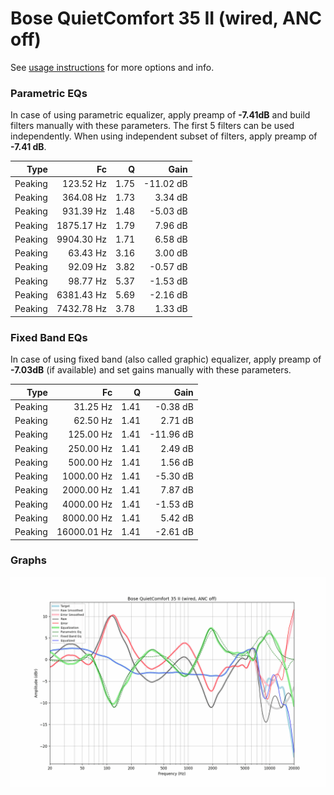 # Bose QuietComfort 35 II (wired, ANC off)
See [usage instructions](https://github.com/jaakkopasanen/AutoEq#usage) for more options and info.

### Parametric EQs
In case of using parametric equalizer, apply preamp of **-7.41dB** and build filters manually
with these parameters. The first 5 filters can be used independently.
When using independent subset of filters, apply preamp of **-7.41 dB**.

| Type    | Fc         |    Q | Gain      |
|--------:|-----------:|-----:|----------:|
| Peaking | 123.52 Hz  | 1.75 | -11.02 dB |
| Peaking | 364.08 Hz  | 1.73 | 3.34 dB   |
| Peaking | 931.39 Hz  | 1.48 | -5.03 dB  |
| Peaking | 1875.17 Hz | 1.79 | 7.96 dB   |
| Peaking | 9904.30 Hz | 1.71 | 6.58 dB   |
| Peaking | 63.43 Hz   | 3.16 | 3.00 dB   |
| Peaking | 92.09 Hz   | 3.82 | -0.57 dB  |
| Peaking | 98.77 Hz   | 5.37 | -1.53 dB  |
| Peaking | 6381.43 Hz | 5.69 | -2.16 dB  |
| Peaking | 7432.78 Hz | 3.78 | 1.33 dB   |

### Fixed Band EQs
In case of using fixed band (also called graphic) equalizer, apply preamp of **-7.03dB**
(if available) and set gains manually with these parameters.

| Type    | Fc          |    Q | Gain      |
|--------:|------------:|-----:|----------:|
| Peaking | 31.25 Hz    | 1.41 | -0.38 dB  |
| Peaking | 62.50 Hz    | 1.41 | 2.71 dB   |
| Peaking | 125.00 Hz   | 1.41 | -11.96 dB |
| Peaking | 250.00 Hz   | 1.41 | 2.49 dB   |
| Peaking | 500.00 Hz   | 1.41 | 1.56 dB   |
| Peaking | 1000.00 Hz  | 1.41 | -5.30 dB  |
| Peaking | 2000.00 Hz  | 1.41 | 7.87 dB   |
| Peaking | 4000.00 Hz  | 1.41 | -1.53 dB  |
| Peaking | 8000.00 Hz  | 1.41 | 5.42 dB   |
| Peaking | 16000.01 Hz | 1.41 | -2.61 dB  |

### Graphs
![](./Bose%20QuietComfort%2035%20II%20(wired,%20ANC%20off).png)